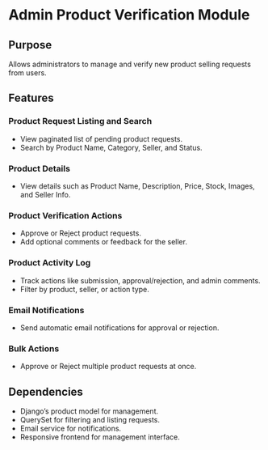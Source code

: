 # Admin Product Verification Module

## Purpose  
Allows administrators to manage and verify new product selling requests from users.

## Features  

### **Product Request Listing and Search**  
- View paginated list of pending product requests.  
- Search by Product Name, Category, Seller, and Status.

### **Product Details**  
- View details such as Product Name, Description, Price, Stock, Images, and Seller Info.

### **Product Verification Actions**  
- Approve or Reject product requests.  
- Add optional comments or feedback for the seller.

### **Product Activity Log**  
- Track actions like submission, approval/rejection, and admin comments.  
- Filter by product, seller, or action type.

### **Email Notifications**  
- Send automatic email notifications for approval or rejection.

### **Bulk Actions**  
- Approve or Reject multiple product requests at once.

## Dependencies  
- Django’s product model for management.  
- QuerySet for filtering and listing requests.  
- Email service for notifications.  
- Responsive frontend for management interface.
